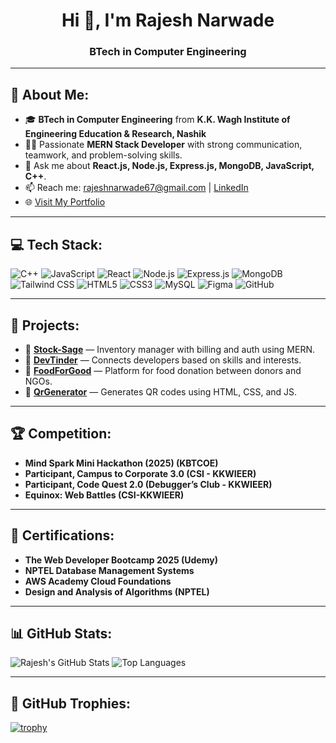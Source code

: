 <h1 align="center">Hi 👋, I'm Rajesh Narwade</h1>
<h3 align="center">BTech in Computer Engineering </h3>

---

## 👦 About Me:

- 🎓 **BTech in Computer Engineering** from **K.K. Wagh Institute of Engineering Education & Research, Nashik** 
- 👩‍💻 Passionate **MERN Stack Developer** with strong communication, teamwork, and problem-solving skills.
- 💬 Ask me about **React.js, Node.js, Express.js, MongoDB, JavaScript, C++**.
- 📫 Reach me: [rajeshnarwade67@gmail.com](mailto:rajeshnarwade67@gmail.com) | [LinkedIn](https://www.linkedin.com/in/rajeshn67/)
- 🌐 [Visit My Portfolio](https://rajeshn67.vercel.app/)

---

## 💻 Tech Stack:

![C++](https://img.shields.io/badge/C++-00599C?style=for-the-badge&logo=cplusplus&logoColor=white)
![JavaScript](https://img.shields.io/badge/JavaScript-F7DF1E?style=for-the-badge&logo=javascript&logoColor=black)
![React](https://img.shields.io/badge/React-20232A?style=for-the-badge&logo=react&logoColor=61DAFB)
![Node.js](https://img.shields.io/badge/Node.js-339933?style=for-the-badge&logo=node.js&logoColor=white)
![Express.js](https://img.shields.io/badge/Express.js-000000?style=for-the-badge&logo=express&logoColor=white)
![MongoDB](https://img.shields.io/badge/MongoDB-4EA94B?style=for-the-badge&logo=mongodb&logoColor=white)
![Tailwind CSS](https://img.shields.io/badge/Tailwind_CSS-38B2AC?style=for-the-badge&logo=tailwind-css&logoColor=white)
![HTML5](https://img.shields.io/badge/HTML5-E34F26?style=for-the-badge&logo=html5&logoColor=white)
![CSS3](https://img.shields.io/badge/CSS3-1572B6?style=for-the-badge&logo=css3&logoColor=white)
![MySQL](https://img.shields.io/badge/MySQL-005C84?style=for-the-badge&logo=mysql&logoColor=white)
![Figma](https://img.shields.io/badge/Figma-F24E1E?style=for-the-badge&logo=figma&logoColor=white)
![GitHub](https://img.shields.io/badge/GitHub-181717?style=for-the-badge&logo=github&logoColor=white)

---

## 🚀 Projects:

- 🔗 [**Stock-Sage**](https://stock-sage-wheat.vercel.app/) — Inventory manager with billing and auth using MERN.
- 🔗 [**DevTinder**]() — Connects developers based on skills and interests.
- 🔗 [**FoodForGood**]() — Platform for food donation between donors and NGOs.
- 🔗 [**QrGenerator**]([https://stock-sage-wheat.vercel.app/](https://rajeshn67.github.io/Qr-code-Generator/Main.html)) — Generates QR codes using HTML, CSS, and JS.

---

## 🏆 Competition:

-  **Mind Spark Mini Hackathon (2025) (KBTCOE)**
-  **Participant, Campus to Corporate 3.0 (CSI - KKWIEER)**
-  **Participant, Code Quest 2.0 (Debugger’s Club - KKWIEER)**
-  **Equinox: Web Battles (CSI-KKWIEER)**

---

## 📜 Certifications:
- **The Web Developer Bootcamp 2025 (Udemy)**
- **NPTEL Database Management Systems**
- **AWS Academy Cloud Foundations**
- **Design and Analysis of Algorithms (NPTEL)**

---

## 📊 GitHub Stats:

![Rajesh's GitHub Stats](https://github-readme-stats.vercel.app/api?username=rajeshn67&show_icons=true&theme=dark&hide_border=true)
![Top Languages](https://github-readme-stats.vercel.app/api/top-langs/?username=rajeshn67&layout=compact&theme=dark&hide_border=true)

---

## 🏅 GitHub Trophies:

[![trophy](https://github-profile-trophy.vercel.app/?username=rajeshn67&theme=darkhub&no-bg=true&no-frame=true)](https://github.com/ryo-ma/github-profile-trophy)

